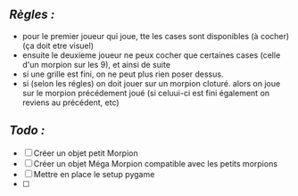 ## *Règles :*

- pour le premier joueur qui joue, tte les cases sont disponibles (à cocher) (ça doit etre visuel)
- ensuite le deuxieme joueur ne peux cocher que certaines cases (celle d'un morpion sur les 9), et ainsi de suite
- si une grille est fini, on ne peut plus rien poser dessus.
- si (selon les régles) on doit jouer sur un morpion cloturé. alors on joue sur le morpion précédement joué (si celuui-ci est fini également on reviens au précédent, etc)

## *Todo :*

- [ ] Créer un objet petit Morpion 
- [ ] Créer un objet Méga Morpion compatible avec les petits morpions
- [ ] Mettre en place le setup pygame
- [ ] 